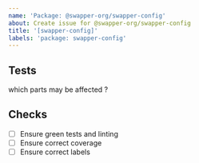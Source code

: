 ```yaml
---
name: 'Package: @swapper-org/swapper-config'
about: Create issue for @swapper-org/swapper-config
title: '[swapper-config]'
labels: 'package: swapper-config'
---
```


## Tests

which parts may be affected ?

## Checks

- [ ] Ensure green tests and linting
- [ ] Ensure correct coverage
- [ ] Ensure correct labels
